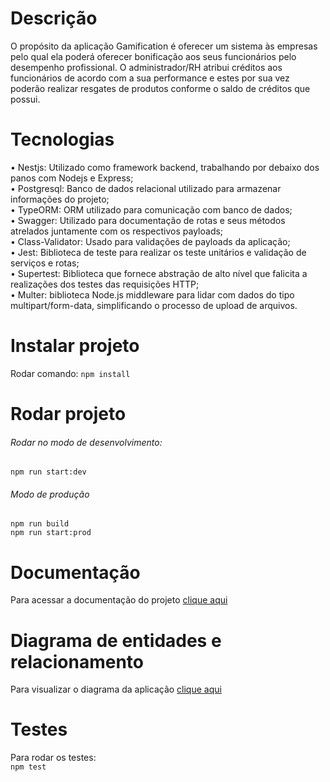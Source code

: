 # Descrição
O propósito da aplicação Gamification é oferecer um sistema às empresas pelo qual ela poderá oferecer bonificação aos seus funcionários pelo desempenho profissional. O administrador/RH atribui créditos aos funcionários de acordo com a sua performance e estes por sua vez poderão realizar resgates de produtos conforme o saldo de créditos que possui.

# Tecnologias
•	Nestjs: Utilizado como framework backend, trabalhando por debaixo dos panos com Nodejs e Express;<br>
•	Postgresql: Banco de dados relacional utilizado para armazenar informações do projeto;<br>
•	TypeORM: ORM utilizado para comunicação com banco de dados;<br>
•	Swagger: Utilizado para documentação de rotas e seus métodos atrelados juntamente com os respectivos payloads;<br>
•	Class-Validator: Usado para validações de payloads da aplicação;<br>
•	Jest: Biblioteca de teste para realizar os teste unitários e validação de serviços e rotas;<br>
•	Supertest: Biblioteca que fornece abstração de alto nível que falicita a realizações dos testes das requisições HTTP;<br>
•	Multer: biblioteca Node.js middleware para lidar com dados do tipo multipart/form-data, simplificando o processo de upload de arquivos.<br>

# Instalar projeto
Rodar comando:
`npm install`

# Rodar projeto
###### Rodar no modo de desenvolvimento:
`npm run start:dev`

###### Modo de produção
`npm run build`<br>
`npm run start:prod`

# Documentação
Para acessar a documentação do projeto [clique aqui](https://backend-culture-code-production.up.railway.app/docs) 

# Diagrama de entidades e relacionamento
Para visualizar o diagrama da aplicação [clique aqui](https://github.com/arnia-linkcom-gamification/Backend-Culture-Code/assets/116851717/6b4bd259-786a-4705-858a-f065bbcf8fb1)	

# Testes
Para rodar os testes:<br>
`npm test`
